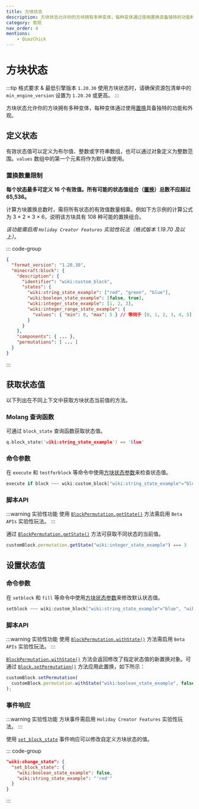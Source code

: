 ```yaml
---
title: 方块状态
description: 方块状态允许你的方块拥有多种变体，每种变体通过使用置换具备独特的功能和外观。
category: 常规
nav_order: 4
mentions:
    - QuazChick
---
```


# 方块状态

<!--@include: @/wiki/bedrock-wiki-mirror.md-->

:::tip 格式要求 & 最低引擎版本 `1.20.30`
使用方块状态时，请确保资源包清单中的 `min_engine_version` 设置为 `1.20.20` 或更高。
:::

方块状态允许你的方块拥有多种变体，每种变体通过使用[置换](/blocks/block-permutations)具备独特的功能和外观。

## 定义状态

有效状态值可以定义为布尔值、整数或字符串数组，也可以通过对象定义为整数范围。`values` 数组中的第一个元素将作为默认值使用。

### 置换数量限制

**每个状态最多可定义 16 个有效值。所有可能的状态值组合（[置换](/blocks/block-permutations)）总数不应超过 65,536。**

计算方块置换总数时，需将所有状态的有效值数量相乘。例如下方示例的计算公式为 3 × 2 × 3 × 6，说明该方块具有 108 种可能的置换组合。

_该功能需启用 `Holiday Creator Features` 实验性玩法（格式版本 1.19.70 及以上）。_

::: code-group
```json [BP/blocks/custom_block.json]
{
  "format_version": "1.20.30",
  "minecraft:block": {
    "description": {
      "identifier": "wiki:custom_block",
      "states": {
        "wiki:string_state_example": ["red", "green", "blue"],
        "wiki:boolean_state_example": [false, true],
        "wiki:integer_state_example": [1, 2, 3],
        "wiki:integer_range_state_example": {
          "values": { "min": 0, "max": 5 } // 等同于 [0, 1, 2, 3, 4, 5]
        }
      }
    },
    "components": { ... },
    "permutations": [ ... ]
  }
}
```
:::

## 获取状态值

以下列出在不同上下文中获取方块状态当前值的方法。

### Molang 查询函数

可通过 `block_state` 查询函数获取状态值。

```c
q.block_state('wiki:string_state_example') == 'blue'
```

### 命令参数

在 `execute` 和 `testforblock` 等命令中使用[方块状态参数](/commands/block-states)来检查状态值。

```c
execute if block ~~~ wiki:custom_block["wiki:string_state_example"="blue", "wiki:integer_state_example"=4] run kill
```

### 脚本API

:::warning 实验性功能
使用 [`BlockPermutation.getState()`](https://learn.microsoft.com/minecraft/creator/scriptapi/minecraft/server/blockpermutation#getstate) 方法需启用 `Beta APIs` 实验性玩法。
:::

通过 [`BlockPermutation.getState()`](https://learn.microsoft.com/minecraft/creator/scriptapi/minecraft/server/blockpermutation#getstate) 方法可获取不同状态的当前值。

```js
customBlock.permutation.getState("wiki:integer_state_example") === 3
```

## 设置状态值

### 命令参数

在 `setblock` 和 `fill` 等命令中使用[方块状态参数](/commands/block-states)来修改默认状态值。

```c
setblock ~~~ wiki:custom_block["wiki:string_state_example"="blue", "wiki:integer_state_example"=4]
```

### 脚本API

:::warning 实验性功能
使用 [`BlockPermutation.withState()`](https://learn.microsoft.com/minecraft/creator/scriptapi/minecraft/server/blockpermutation#withstate) 方法需启用 `Beta APIs` 实验性玩法。
:::

[`BlockPermutation.withState()`](https://learn.microsoft.com/minecraft/creator/scriptapi/minecraft/server/blockpermutation#withstate) 方法会返回修改了指定状态值的新置换对象。可通过 [`Block.setPermutation()`](https://learn.microsoft.com/minecraft/creator/scriptapi/minecraft/server/block#setpermutation) 方法应用此置换，如下所示：

```js
customBlock.setPermutation(
  customBlock.permutation.withState("wiki:boolean_state_example", false)
);
```

### 事件响应

:::warning 实验性功能
方块事件需启用 `Holiday Creator Features` 实验性玩法。
:::

使用 [`set_block_state`](/blocks/block-events#set-block-state) 事件响应可以修改自定义方块状态的值。

::: code-group
```json [minecraft:block > events]
"wiki:change_state": {
  "set_block_state": {
    "wiki:boolean_state_example": false,
    "wiki:string_state_example": "'red'"
  }
}
```
:::